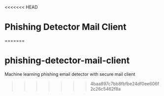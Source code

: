 <<<<<<< HEAD
# Phishing Detector Mail Client
=======
# phishing-detector-mail-client
Machine learning phishing email detector with secure mail client
>>>>>>> 4baa897c7bb8fbfbe24df0ee606f2c26c5462f8a
